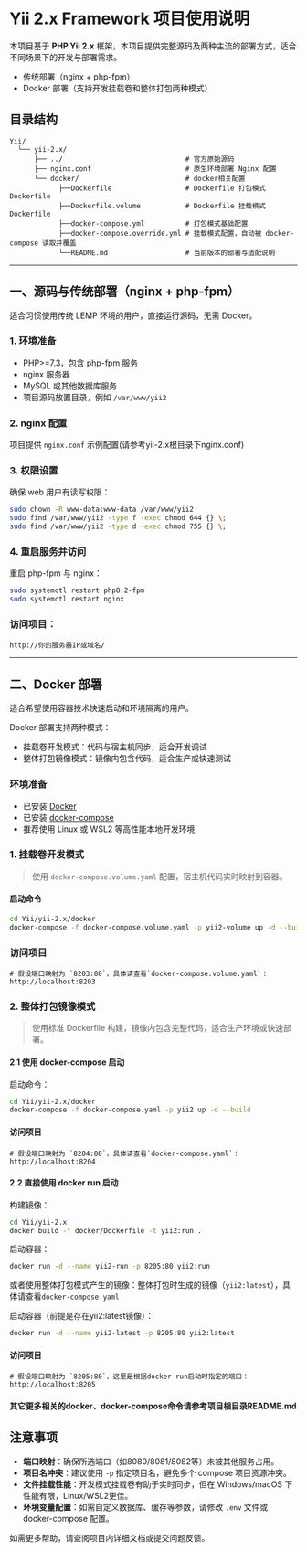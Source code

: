 # Yii 2.x Framework 项目使用说明

本项目基于 **PHP Yii 2.x** 框架，本项目提供完整源码及两种主流的部署方式，适合不同场景下的开发与部署需求。

- 传统部署（nginx + php-fpm）
- Docker 部署（支持开发挂载卷和整体打包两种模式）

## 目录结构

```text
Yii/
  └── yii-2.x/
      ├── ../                              # 官方原始源码
      ├── nginx.conf                       # 原生环境部署 Nginx 配置
      └── docker/                          # docker相关配置
            ├──Dockerfile                  # Dockerfile 打包模式Dockerfile
            ├──Dockerfile.volume           # Dockerfile 挂载模式Dockerfile
            ├──docker-compose.yml          # 打包模式基础配置
            ├──docker-compose.override.yml # 挂载模式配置，自动被 docker-compose 读取并覆盖
            └──README.md                   # 当前版本的部署与适配说明
```
---

## 一、源码与传统部署（nginx + php-fpm）

适合习惯使用传统 LEMP 环境的用户，直接运行源码，无需 Docker。

### 1. 环境准备

- PHP>=7.3，包含 php-fpm 服务
- nginx 服务器
- MySQL 或其他数据库服务
- 项目源码放置目录，例如 `/var/www/yii2`

### 2. nginx 配置

项目提供 `nginx.conf` 示例配置(请参考yii-2.x根目录下nginx.conf)

### 3. 权限设置

确保 web 用户有读写权限：

```bash
sudo chown -R www-data:www-data /var/www/yii2
sudo find /var/www/yii2 -type f -exec chmod 644 {} \;
sudo find /var/www/yii2 -type d -exec chmod 755 {} \;
```

### 4. 重启服务并访问

重启 php-fpm 与 nginx：

```bash
sudo systemctl restart php8.2-fpm
sudo systemctl restart nginx
```

### 访问项目：
```
http://你的服务器IP或域名/
```
---

## 二、Docker 部署

适合希望使用容器技术快速启动和环境隔离的用户。

Docker 部署支持两种模式：

- 挂载卷开发模式：代码与宿主机同步，适合开发调试
- 整体打包镜像模式：镜像内包含代码，适合生产或快速测试

### 环境准备

- 已安装 [Docker](https://docs.docker.com/get-docker/)
- 已安装 [docker-compose](https://docs.docker.com/compose/install/)
- 推荐使用 Linux 或 WSL2 等高性能本地开发环境

### 1. 挂载卷开发模式

> 使用 `docker-compose.volume.yaml` 配置，宿主机代码实时映射到容器。

#### 启动命令

```bash
cd Yii/yii-2.x/docker
docker-compose -f docker-compose.volume.yaml -p yii2-volume up -d --build
```

### 访问项目
```
# 假设端口映射为 `8203:80`，具体请查看`docker-compose.volume.yaml`：
http://localhost:8203
```

### 2. 整体打包镜像模式

> 使用标准 Dockerfile 构建，镜像内包含完整代码，适合生产环境或快速部署。

#### 2.1 使用 docker-compose 启动

启动命令：

```bash
cd Yii/yii-2.x/docker
docker-compose -f docker-compose.yaml -p yii2 up -d --build
```
#### 访问项目

```
# 假设端口映射为 `8204:80`，具体请查看`docker-compose.yaml`：
http://localhost:8204
```

#### 2.2 直接使用 docker run 启动

构建镜像：

```bash
cd Yii/yii-2.x
docker build -f docker/Dockerfile -t yii2:run .
```

启动容器：

```bash
docker run -d --name yii2-run -p 8205:80 yii2:run
```

或者使用整体打包模式产生的镜像：整体打包时生成的镜像（`yii2:latest`），具体请查看`docker-compose.yaml`

启动容器（前提是存在yii2:latest镜像）：

```bash
docker run -d --name yii2-latest -p 8205:80 yii2:latest
```

#### 访问项目

```
# 假设端口映射为 `8205:80`，这里是根据docker run启动时指定的端口：
http://localhost:8205
```

#### 其它更多相关的docker、docker-compose命令请参考项目根目录README.md

## 注意事项

- **端口映射**：确保所选端口（如8080/8081/8082等）未被其他服务占用。
- **项目名冲突**：建议使用 `-p` 指定项目名，避免多个 compose 项目资源冲突。
- **文件挂载性能**：开发模式挂载卷有助于实时同步，但在 Windows/macOS 下性能有限，Linux/WSL2更佳。
- **环境变量配置**：如需自定义数据库、缓存等参数，请修改 `.env` 文件或 docker-compose 配置。

如需更多帮助，请查阅项目内详细文档或提交问题反馈。